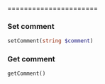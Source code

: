 
======================

### Set comment
```php
setComment(string $comment)
```

### Get comment
```php
getComment()
```

